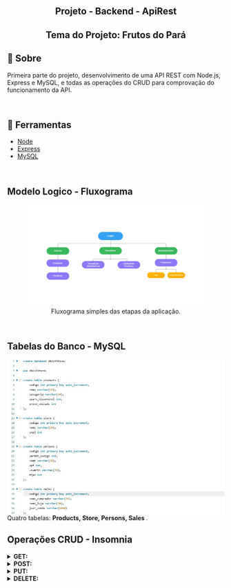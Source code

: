 <h2 align='center'>Projeto - Backend - ApiRest </h2>
<h2 align='center'>Tema do Projeto: Frutos do Pará</h2>


## 📄 Sobre
Primeira parte do projeto, desenvolvimento de uma API REST com Node.js, Express e MySQL, e todas as operações do CRUD para comprovação do funcionamento da API.

<br>

## 🔨 Ferramentas

- [Node](https://nodejs.org/pt-br/docs/)
- [Express](https://expressjs.com/)
- [MySQL](https://www.mysql.com/)

<br>

##  Modelo Logico - Fluxograma

<figure align="center">
<img align="center" width='600' src='./imgs/fluxograma.jpeg' alt='Fluxograma' title='Modelo Logico'>
<figcaption>Fluxograma simples das etapas da aplicação.</figcaption>
</figure>

<br>

## Tabelas do Banco - MySQL
<img align="center" width='600' src='./imgs/tables.jpeg' title='Tables'>
<figcaption>Quatro tabelas: <strong>Products, Store, Persons, Sales </strong>.</figcaption>

## Operações CRUD - Insomnia

<details>
  <summary><strong>GET:</strong></summary>
<div>
<details>
<summary>Products</summary>
<p>GET findAll - Lista todos os produtos</p>
<img align="center" width='500' src='./imgs/get-products-findAll.png'>

<p>GET oneGet - Busca um produto especifico, usando como parametro seu codigo</p>
<img align="center" width='500' src='./imgs/get-products-getOne.png'>

<p>GET Category - Busca todos os produtos de uma determinada categoria</p>
<img align="center" width='500' src='./imgs/get-products-category.png'>
</details>

<details>
<summary>Store</summary>
<p>GET findAll - Lista todas a lojas</p>
<img align="center" width='500' src='./imgs/get-store-findall.png'>

<p>GET oneGet - Busca uma loja especifica</p>
<img align="center" width='500' src='./imgs/get-store-getOne.png'>
</details>

<details>
<summary>Persons</summary>
<p>GET findAll - Lista todas os tipos de pessoas cadastradas</p>
<img align="center" width='500' src='./imgs/get-persons-findall.png'>

<p>GET findSeller - Busca um vendedor vinculado a uma loja</p>
<img align="center" width='500' src='./imgs/get-seller-persons.png'>

<p>GET oneGet - Busca um tipo de pessoa especifica</p>
<img align="center" width='500' src='./imgs/getone-persons.png'>
</details>

<details>
<summary>Sales</summary>
<p>GET findAll - Lista todas as vendas</p>
<img align="center" width='500' src='./imgs/get-store-findall.png'>

<p>GET oneGet - Busca uma venda especifica</p>
<img align="center" width='500' src='./imgs/get-store-getOne.png'>
</details>
  </details>

  <details>
    <summary><strong>POST:</strong></summary>
    <details>
    <summary>Products</summary>
      <p>Cadastrar produto</p>
      <img align="center" width='500' src='./imgs/post-products-insert.png'>
    </details>
    <details>
    <summary>Store</summary>
      <p>Cadastrar loja</p>
      <img align="center" width='500' src='./imgs/post-store-insert.png'>
    </details>
    <details>
    <summary>Persons</summary>
      <p>Cadastrar pessoas</p>
      <img align="center" width='500' src='./imgs/post-persons.png'>
    </details>
    <details>
    <summary>Sales</summary>
      <p>Cadastrar vendas</p>
      <img align="center" width='500' src='./imgs/post-persons.png'>
    </details>
    </details>

  <details>
    <summary><strong>PUT:</strong></summary>
    <details>
    <summary>Products</summary>
      <p>Atualizar um produto</p>
      <img align="center" width='500' src='./imgs/put-products-update.png'>
    </details>
       <details>
    <summary>Store</summary>
      <p>Atualizar uma loja</p>
      <img align="center" width='500' src='./imgs/put-store.png'>
    </details>
    <details>
    <summary>Persons</summary>
      <p>Atualizar um tipo de pessoa</p>
      <img align="center" width='500' src='./imgs/put-persons-update.png'>
    </details>
     <details>
    <summary>Sales</summary>
      <p>Atualizar uma venda</p>
      <img align="center" width='500' src='./imgs/put-persons-update.png'>
    </details>
  </details>

  <details>
    <summary><strong>DELETE:</strong></summary>
     <details>
    <summary>Products</summary>
      <p>Deletar um produto</p>
      <img align="center" width='500' src='./imgs/delete-products.png'>
    </details>
    <details>
    <summary>Store</summary>
      <p>Deletar uma loja</p>
      <img align="center" width='500' src='./imgs/delete-store.png'>
    </details>
     <details>
    <summary>Persons</summary>
      <p>Deletar um tipo de pessoa</p>
      <img align="center" width='500' src='./imgs/delete-persons.png'>
    </details>
    <details>
    <summary>Sales</summary>
      <p>Deletar uma venda</p>
      <img align="center" width='500' src='./imgs/delete-persons.png'>
    </details>
  </details>
